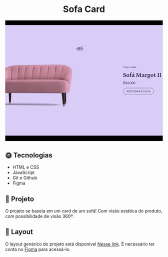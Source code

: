 <h1 align="center">Sofa Card</h1>

<p align="center">
  <img alt="projeto SofaCard preview" src="./preview.png"><br>
  <p align="center">

## 🌞 Tecnologias

- HTML e CSS
- JavaScript
- Git e Github
- Figma
  <br>

## 🧵 Projeto

O projeto se baseia em um card de um sofá! Com visão estática do produto, com possibilidade de visão 360º.
<br>

## 🔖 Layout

O layout genérico do projeto está disponível [Nesse link](https://www.figma.com/community/file/1195050984449538256). É necessário ter conta no [Figma](https://figma.com) para acessá-lo.
